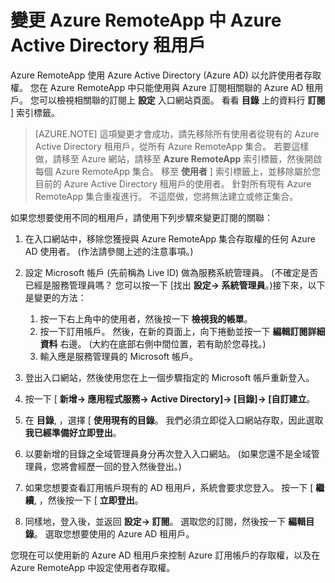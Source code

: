 
<properties
    pageTitle="變更 Azure RemoteApp 中 Azure Active Directory 租用戶 | Microsoft Azure"
    description="了解如何變更與 Azure RemoteApp 相關聯的 Azure Active Directory 租用戶"
    services="remoteapp"
    documentationCenter=""
    authors="lizap"
    manager="mbaldwin" />

<tags
    ms.service="remoteapp"
    ms.workload="compute"
    ms.tgt_pltfrm="na"
    ms.devlang="na"
    ms.topic="article"
    ms.date="11/04/2015"
    ms.author="elizapo" />



# 變更 Azure RemoteApp 中 Azure Active Directory 租用戶

Azure RemoteApp 使用 Azure Active Directory (Azure AD) 以允許使用者存取權。 您在 Azure RemoteApp 中只能使用與 Azure 訂閱相關聯的 Azure AD 租用戶。 您可以檢視相關聯的訂閱上 **設定** 入口網站頁面。 看看 **目錄** 上的資料行 **訂閱** ] 索引標籤。

> [AZURE.NOTE] 這項變更才會成功，請先移除所有使用者從現有的 Azure Active Directory 租用戶，從所有 Azure RemoteApp 集合。 若要這樣做，請移至 Azure 網站，請移至 **Azure RemoteApp** 索引標籤，然後開啟每個 Azure RemoteApp 集合。 移至 **使用者** ] 索引標籤上，並移除屬於您目前的 Azure Active Directory 租用戶的使用者。 針對所有現有 Azure RemoteApp 集合重複進行。 不這麼做，您將無法建立或修正集合。

如果您想要使用不同的租用戶，請使用下列步驟來變更訂閱的關聯：

1. 在入口網站中，移除您獲授與 Azure RemoteApp 集合存取權的任何 Azure AD 使用者。 (作法請參閱上述的注意事項。)


2. 設定 Microsoft 帳戶 (先前稱為 Live ID) 做為服務系統管理員。 (不確定是否已經是服務管理員嗎？ 您可以按一下 [找出 **設定-> 系統管理員**。)接下來，以下是變更的方法：
    1. 按一下右上角中的使用者，然後按一下 **檢視我的帳單**。
    2. 按一下訂用帳戶。 然後，在新的頁面上，向下捲動並按一下 **編輯訂閱詳細資料** 右邊。 (大約在底部右側中間位置，若有助於您尋找。)
    3. 輸入應是服務管理員的 Microsoft 帳戶。

3. 登出入口網站，然後使用您在上一個步驟指定的 Microsoft 帳戶重新登入。


4. 按一下 [ **新增-> 應用程式服務-> Active Directory]-> [目錄]-> [自訂建立**。
5. 在 **目錄**, ，選擇 [ **使用現有的目錄**。 我們必須立即從入口網站存取，因此選取 **我已經準備好立即登出**。
6. 以要新增的目錄之全域管理員身分再次登入入口網站。 (如果您還不是全域管理員，您將會經歷一回的登入然後登出。)
7. 如果您想要查看訂用帳戶現有的 AD 租用戶，系統會要求您登入。 按一下 [ **繼續**, ，然後按一下 [ **立即登出**。
5. 同樣地，登入後，並返回 **設定-> 訂閱**。 選取您的訂閱，然後按一下 **編輯目錄**。 選取您想要使用的 Azure AD 租用戶。



您現在可以使用新的 Azure AD 租用戶來控制 Azure 訂用帳戶的存取權，以及在 Azure RemoteApp 中設定使用者存取權。

